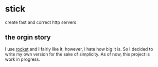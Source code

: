 # stick
create fast and correct http servers

## the orgin story
I use [rocket](https://rocket.rs) and I fairly like it, however, 
I hate how big it is.
So I decided to write my own version for the sake of simplicity.
As of now, this project is work in progress.


